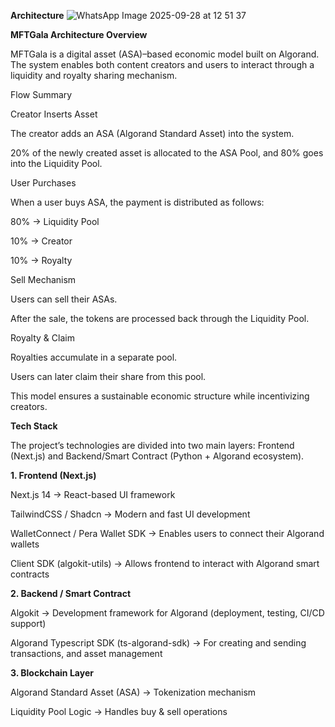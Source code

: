
**Architecture**
![WhatsApp Image 2025-09-28 at 12 51 37](https://github.com/user-attachments/assets/ec50677a-e100-4e41-bb78-e403eaff870e)

**MFTGala Architecture Overview**

MFTGala is a digital asset (ASA)–based economic model built on Algorand. The system enables both content creators and users to interact through a liquidity and royalty sharing mechanism.

Flow Summary

Creator Inserts Asset

The creator adds an ASA (Algorand Standard Asset) into the system.

20% of the newly created asset is allocated to the ASA Pool, and 80% goes into the Liquidity Pool.

User Purchases

When a user buys ASA, the payment is distributed as follows:

80% → Liquidity Pool

10% → Creator

10% → Royalty

Sell Mechanism

Users can sell their ASAs.

After the sale, the tokens are processed back through the Liquidity Pool.

Royalty & Claim

Royalties accumulate in a separate pool.

Users can later claim their share from this pool.

This model ensures a sustainable economic structure while incentivizing creators.

**Tech Stack**

The project’s technologies are divided into two main layers: Frontend (Next.js) and Backend/Smart Contract (Python + Algorand ecosystem).

**1. Frontend (Next.js)**

Next.js 14 → React-based UI framework

TailwindCSS / Shadcn → Modern and fast UI development

WalletConnect / Pera Wallet SDK → Enables users to connect their Algorand wallets

Client SDK (algokit-utils) → Allows frontend to interact with Algorand smart contracts

**2. Backend / Smart Contract**

Algokit → Development framework for Algorand (deployment, testing, CI/CD support)

Algorand Typescript SDK (ts-algorand-sdk) → For creating and sending transactions, and asset management

**3. Blockchain Layer**

Algorand Standard Asset (ASA) → Tokenization mechanism

Liquidity Pool Logic → Handles buy & sell operations




